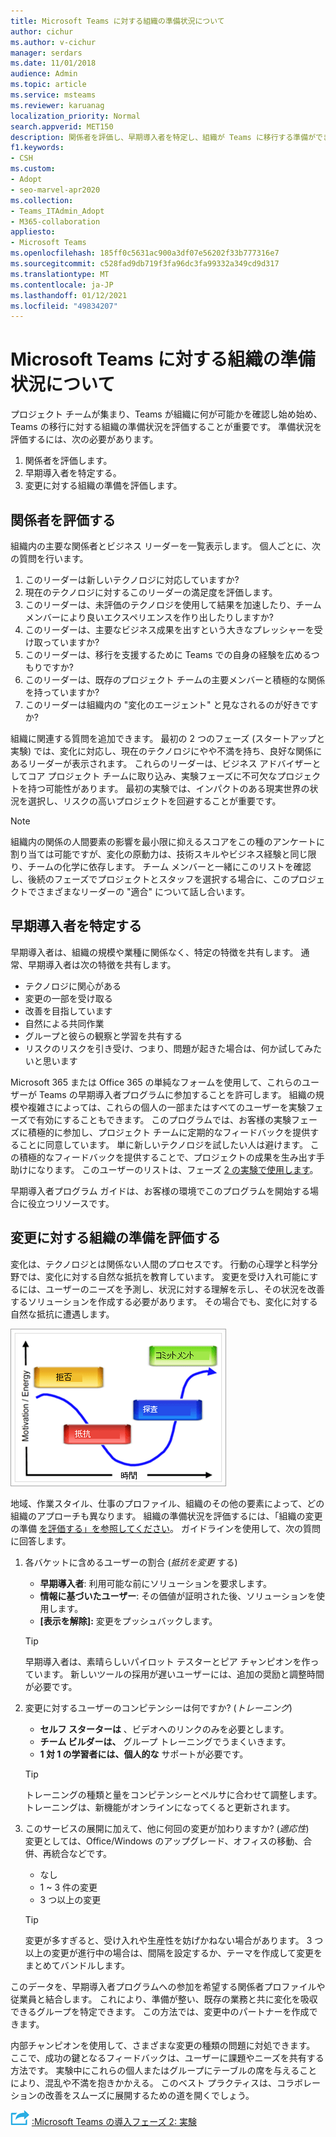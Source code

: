 ```yaml
---
title: Microsoft Teams に対する組織の準備状況について
author: cichur
ms.author: v-cichur
manager: serdars
ms.date: 11/01/2018
audience: Admin
ms.topic: article
ms.service: msteams
ms.reviewer: karuanag
localization_priority: Normal
search.appverid: MET150
description: 関係者を評価し、早期導入者を特定し、組織が Teams に移行する準備ができているか評価します。
f1.keywords:
- CSH
ms.custom:
- Adopt
- seo-marvel-apr2020
ms.collection:
- Teams_ITAdmin_Adopt
- M365-collaboration
appliesto:
- Microsoft Teams
ms.openlocfilehash: 185ff0c5631ac900a3df07e56202f33b777316e7
ms.sourcegitcommit: c528fad9db719f3fa96dc3fa99332a349cd9d317
ms.translationtype: MT
ms.contentlocale: ja-JP
ms.lasthandoff: 01/12/2021
ms.locfileid: "49834207"
---
```

# <a name="how-ready-is-your-organization-for-microsoft-teams"></a>Microsoft Teams に対する組織の準備状況について

プロジェクト チームが集まり、Teams が組織に何が可能かを確認し始め始め、Teams の移行に対する組織の準備状況を評価することが重要です。 準備状況を評価するには、次の必要があります。

1. 関係者を評価します。
2. 早期導入者を特定する。
3. 変更に対する組織の準備を評価します。 

## <a name="assess-your-stakeholders"></a>関係者を評価する

組織内の主要な関係者とビジネス リーダーを一覧表示します。 個人ごとに、次の質問を行います。
 
1. このリーダーは新しいテクノロジに対応していますか?
2. 現在のテクノロジに対するこのリーダーの満足度を評価します。
3. このリーダーは、未評価のテクノロジを使用して結果を加速したり、チーム メンバーにより良いエクスペリエンスを作り出したりしますか?
4. このリーダーは、主要なビジネス成果を出すという大きなプレッシャーを受け取っていますか? 
5. このリーダーは、移行を支援するために Teams での自身の経験を広めるつもりですか?
6. このリーダーは、既存のプロジェクト チームの主要メンバーと積極的な関係を持っていますか?
7. このリーダーは組織内の "変化のエージェント" と見なされるのが好きですか?  

組織に関連する質問を追加できます。 最初の 2 つのフェーズ (スタートアップと実験) では、変化に対応し、現在のテクノロジにやや不満を持ち、良好な関係にあるリーダーが表示されます。 これらのリーダーは、ビジネス アドバイザーとしてコア プロジェクト チームに取り込み、実験フェーズに不可欠なプロジェクトを持つ可能性があります。 最初の実験では、インパクトのある現実世界の状況を選択し、リスクの高いプロジェクトを回避することが重要です。
   
> [!NOTE]
> 組織内の関係の人間要素の影響を最小限に抑えるスコアをこの種のアンケートに割り当ては可能ですが、変化の原動力は、技術スキルやビジネス経験と同じ限り、チームの化学に依存します。 チーム メンバーと一緒にこのリストを確認し、後続のフェーズでプロジェクトとスタッフを選択する場合に、このプロジェクトでさまざまなリーダーの "適合" について話し合います。 

## <a name="identify-early-adopters"></a>早期導入者を特定する

早期導入者は、組織の規模や業種に関係なく、特定の特徴を共有します。 通常、早期導入者は次の特徴を共有します。

- テクノロジに関心がある
- 変更の一部を受け取る
- 改善を目指しています
- 自然による共同作業
- グループと彼らの観察と学習を共有する
- リスクのリスクを引き受け、つまり、問題が起きた場合は、何か試してみたいと思います

Microsoft 365 または Office 365 の単純なフォームを使用して、これらのユーザーが Teams の早期導入者プログラムに参加することを許可します。 組織の規模や複雑さによっては、これらの個人の一部またはすべてのユーザーを実験フェーズで有効にすることもできます。 このプログラムでは、お客様の実験フェーズに積極的に参加し、プロジェクト チームに定期的なフィードバックを提供することに同意しています。 単に新しいテクノロジを試したい人は避けます。 この積極的なフィードバックを提供することで、プロジェクトの成果を生み出す手助けになります。 このユーザーのリストは、フェーズ [2 の実験で使用します](teams-adoption-phase2-experiment.md)。

早期導入者プログラム ガイドは、お客様の環境でこのプログラムを開始する場合に役立つリソースです。  
 
## <a name="assess-your-organizations-readiness-for-change"></a>変更に対する組織の準備を評価する

変化は、テクノロジとは関係ない人間のプロセスです。 行動の心理学と科学分野では、変化に対する自然な抵抗を教育しています。 変更を受け入れ可能にするには、ユーザーのニーズを予測し、状況に対する理解を示し、その状況を改善するソリューションを作成する必要があります。 その場合でも、変化に対する自然な抵抗に遭遇します。  

![変化に対する抵抗を示すグラフ](media/teams-adoption-resistance.png)

地域、作業スタイル、仕事のプロファイル、組織のその他の要素によって、どの組織のアプローチも異なります。 組織の準備状況を評価するには、「組織の変更の準備 [を評価する」を参照してください](upgrade-org-change-readiness.md)。 ガイドラインを使用して、次の質問に回答します。

1. 各バケットに含めるユーザーの割合 (*抵抗を変更* する)
    - **早期導入者**: 利用可能な前にソリューションを要求します。
    - **情報に基づいたユーザー**: その価値が証明された後、ソリューションを使用します。
    - **[表示を解除]:** 変更をプッシュバックします。
    
   > [!TIP]
   > 早期導入者は、素晴らしいパイロット テスターとピア チャンピオンを作っています。 新しいツールの採用が遅いユーザーには、追加の奨励と調整時間が必要です。 

2. 変更に対するユーザーのコンピテンシーは何ですか? (*トレーニング*)
    - **セルフ スターターは** 、ビデオへのリンクのみを必要とします。
    - **チーム ビルダーは、** グループ トレーニングでうまくいきます。
    - **1 対 1 の学習者には、個人的な** サポートが必要です。

    > [!TIP]
    > トレーニングの種類と量をコンピテンシーとペルサに合わせて調整します。 トレーニングは、新機能がオンラインになってくると更新されます。

3. このサービスの展開に加えて、他に何回の変更が加わりますか? (*適応性*) <br/>変更としては、Office/Windows のアップグレード、オフィスの移動、合併、再統合などです。
    - なし
    - 1 ~ 3 件の変更
    - 3 つ以上の変更
 
    > [!TIP] 
    > 変更が多すぎると、受け入れや生産性を妨げかねない場合があります。 3 つ以上の変更が進行中の場合は、間隔を設定するか、テーマを作成して変更をまとめてバンドルします。  

このデータを、早期導入者プログラムへの参加を希望する関係者プロファイルや従業員と結合します。 これにより、準備が整い、既存の業務と共に変化を吸収できるグループを特定できます。 この方法では、変更中のパートナーを作成できます。

内部チャンピオンを使用して、さまざまな変更の種類の問題に対処できます。 ここで、成功の鍵となるフィードバックは、ユーザーに課題やニーズを共有する方法です。 実験中にこれらの個人またはグループにテーブルの席を与えることにより、混乱や不満を抱きかかえる。 このベスト プラクティスは、コラボレーションの改善をスムーズに展開するための道を開くでしょう。  

![次の手順を表すアイコン ](media/teams-adoption-next-icon.png) [:Microsoft Teams の導入フェーズ 2: 実験](teams-adoption-phase2-experiment.md) 
